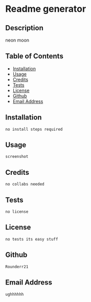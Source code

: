 # Readme generator

## Description
neon moon

## Table of Contents
- [Installation](#installation)
- [Usage](#usage)
- [Credits](#credits)
- [Tests](#tests)
- [License](#license)
- [Github](#github)
- [Email Address](#email-address)

## Installation
    no install steps required

## Usage
    screenshot

## Credits
    no collabs needed

## Tests
    no license
    
## License
    no tests its easy stuff
    
## Github
    Rounderr21

## Email Address
    ughhhhhh
    